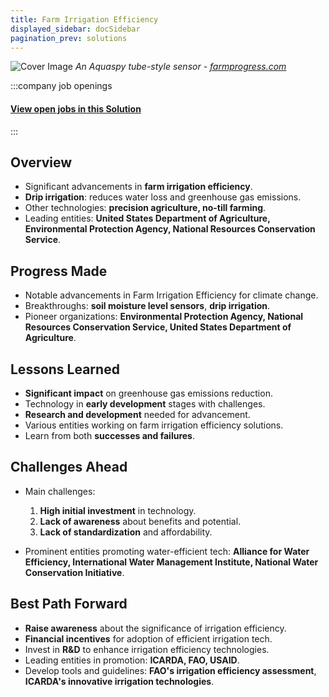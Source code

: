 ```yaml
---
title: Farm Irrigation Efficiency
displayed_sidebar: docSidebar
pagination_prev: solutions
---
```

![Cover Image](/../static/img/farm-irrigation-efficiency.png)
*An Aquaspy tube-style sensor - [farmprogress.com](https://www.farmprogress.com/corn/regional-research-needed-for-irrigation-efficiency)*


:::company job openings
  #### [View open jobs in this Solution](https://climatebase.org/jobs?l=&q=&drawdown_solutions=Farm+Irrigation+Efficiency)
:::

## Overview

* Significant advancements in **farm irrigation efficiency**.
* **Drip irrigation**: reduces water loss and greenhouse gas emissions.
* Other technologies: **precision agriculture, no-till farming**.
* Leading entities: **United States Department of Agriculture, Environmental Protection Agency, National Resources Conservation Service**.

## Progress Made

* Notable advancements in Farm Irrigation Efficiency for climate change.
* Breakthroughs: **soil moisture level sensors**, **drip irrigation**.
* Pioneer organizations: **Environmental Protection Agency, National Resources Conservation Service, United States Department of Agriculture**.

## Lessons Learned

* **Significant impact** on greenhouse gas emissions reduction.
* Technology in **early development** stages with challenges.
* **Research and development** needed for advancement.
* Various entities working on farm irrigation efficiency solutions.
* Learn from both **successes and failures**.

## Challenges Ahead

* Main challenges:

  1. **High initial investment** in technology.
  2. **Lack of awareness** about benefits and potential.
  3. **Lack of standardization** and affordability.
* Prominent entities promoting water-efficient tech: **Alliance for Water Efficiency, International Water Management Institute, National Water Conservation Initiative**.

## Best Path Forward

* **Raise awareness** about the significance of irrigation efficiency.
* **Financial incentives** for adoption of efficient irrigation tech.
* Invest in **R&D** to enhance irrigation efficiency technologies.
* Leading entities in promotion: **ICARDA, FAO, USAID**.
* Develop tools and guidelines: **FAO's irrigation efficiency assessment**, **ICARDA's innovative irrigation technologies**.